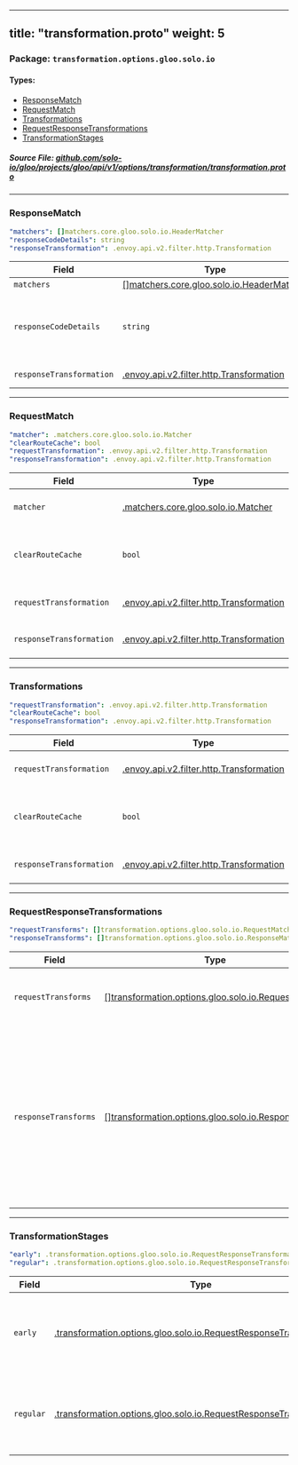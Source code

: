 
---
title: "transformation.proto"
weight: 5
---

<!-- Code generated by solo-kit. DO NOT EDIT. -->


### Package: `transformation.options.gloo.solo.io` 
#### Types:


- [ResponseMatch](#responsematch)
- [RequestMatch](#requestmatch)
- [Transformations](#transformations)
- [RequestResponseTransformations](#requestresponsetransformations)
- [TransformationStages](#transformationstages)
  



##### Source File: [github.com/solo-io/gloo/projects/gloo/api/v1/options/transformation/transformation.proto](https://github.com/solo-io/gloo/blob/master/projects/gloo/api/v1/options/transformation/transformation.proto)





---
### ResponseMatch



```yaml
"matchers": []matchers.core.gloo.solo.io.HeaderMatcher
"responseCodeDetails": string
"responseTransformation": .envoy.api.v2.filter.http.Transformation

```

| Field | Type | Description |
| ----- | ---- | ----------- | 
| `matchers` | [[]matchers.core.gloo.solo.io.HeaderMatcher](../../../core/matchers/matchers.proto.sk/#headermatcher) | Response headers to match on. |
| `responseCodeDetails` | `string` | Response code detail to match on. To see the response code details for your usecase, you can use the envoy access log %RESPONSE_CODE_DETAILS% formatter to log it. |
| `responseTransformation` | [.envoy.api.v2.filter.http.Transformation](../../../../external/envoy/extensions/transformation/transformation.proto.sk/#transformation) | Transformation to apply on the response. |




---
### RequestMatch



```yaml
"matcher": .matchers.core.gloo.solo.io.Matcher
"clearRouteCache": bool
"requestTransformation": .envoy.api.v2.filter.http.Transformation
"responseTransformation": .envoy.api.v2.filter.http.Transformation

```

| Field | Type | Description |
| ----- | ---- | ----------- | 
| `matcher` | [.matchers.core.gloo.solo.io.Matcher](../../../core/matchers/matchers.proto.sk/#matcher) | Matches on the request properties. |
| `clearRouteCache` | `bool` | Should we clear the route cache if a transformation was matched. |
| `requestTransformation` | [.envoy.api.v2.filter.http.Transformation](../../../../external/envoy/extensions/transformation/transformation.proto.sk/#transformation) | Transformation to apply on the request. |
| `responseTransformation` | [.envoy.api.v2.filter.http.Transformation](../../../../external/envoy/extensions/transformation/transformation.proto.sk/#transformation) | Transformation to apply on the response. |




---
### Transformations



```yaml
"requestTransformation": .envoy.api.v2.filter.http.Transformation
"clearRouteCache": bool
"responseTransformation": .envoy.api.v2.filter.http.Transformation

```

| Field | Type | Description |
| ----- | ---- | ----------- | 
| `requestTransformation` | [.envoy.api.v2.filter.http.Transformation](../../../../external/envoy/extensions/transformation/transformation.proto.sk/#transformation) | Apply a transformation to requests. |
| `clearRouteCache` | `bool` | Clear the route cache if the request transformation was applied. |
| `responseTransformation` | [.envoy.api.v2.filter.http.Transformation](../../../../external/envoy/extensions/transformation/transformation.proto.sk/#transformation) | Apply a transformation to responses. |




---
### RequestResponseTransformations



```yaml
"requestTransforms": []transformation.options.gloo.solo.io.RequestMatch
"responseTransforms": []transformation.options.gloo.solo.io.ResponseMatch

```

| Field | Type | Description |
| ----- | ---- | ----------- | 
| `requestTransforms` | [[]transformation.options.gloo.solo.io.RequestMatch](../transformation.proto.sk/#requestmatch) | Transformations to apply on the request. The first request that matches will apply. |
| `responseTransforms` | [[]transformation.options.gloo.solo.io.ResponseMatch](../transformation.proto.sk/#responsematch) | Transformations to apply on the response. This field is only consulted if there is no response transformation in the matched `request_transforms`. i.e. Only one response transformation will be executed. The first response transformation that matches will apply. |




---
### TransformationStages



```yaml
"early": .transformation.options.gloo.solo.io.RequestResponseTransformations
"regular": .transformation.options.gloo.solo.io.RequestResponseTransformations

```

| Field | Type | Description |
| ----- | ---- | ----------- | 
| `early` | [.transformation.options.gloo.solo.io.RequestResponseTransformations](../transformation.proto.sk/#requestresponsetransformations) | Early transformations happen before most other options (Like Auth and Rate Limit). |
| `regular` | [.transformation.options.gloo.solo.io.RequestResponseTransformations](../transformation.proto.sk/#requestresponsetransformations) | Regular transformations happen after Auth and Rate limit decisions has been made. |





<!-- Start of HubSpot Embed Code -->
<script type="text/javascript" id="hs-script-loader" async defer src="//js.hs-scripts.com/5130874.js"></script>
<!-- End of HubSpot Embed Code -->
